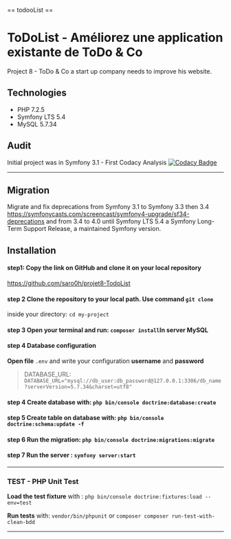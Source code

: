 == todooList ==
# ToDoList - Améliorez une application existante de ToDo & Co
Project 8 - ToDo & Co a start up company needs to improve his website.
## Technologies
<ul>
 <li>PHP 7.2.5</li>
 <li>Symfony LTS 5.4</li> 
 <li>MySQL 5.7.34</li> 
</ul>

## Audit
Initial project was in Symfony 3.1 - 
First Codacy Analysis
[![Codacy Badge](https://app.codacy.com/project/badge/Grade/122f6f0fb36647db8e3af715cd17d9e4)](https://www.codacy.com/gh/Fossette7/todolist/dashboard?utm_source=github.com&amp;utm_medium=referral&amp;utm_content=Fossette7/todolist&amp;utm_campaign=Badge_Grade)<hr>
## Migration
Migrate and fix deprecations from Symfony 3.1 to Symfony 3.3 then 3.4
https://symfonycasts.com/screencast/symfony4-upgrade/sf34-deprecations
and from 3.4 to 4.0 until Symfony LTS 5.4 a Symfony Long-Term Support Release, a maintained Symfony version.
## Installation

#### step1: **Copy the link** on GitHub and **clone it** on your local repository
https://github.com/saro0h/projet8-TodoList

#### step 2 **Clone** the repository to your local path. Use command `git clone`
inside your directory:  `cd my-project`

#### step 3 **Open** your **terminal** and **run**: `composer install`In server MySQL

#### step 4 **Database configuration**
**Open file** `.env` and write your configuration **username** and **password**

> DATABASE_URL: `DATABASE_URL="mysql://db_user:db_password@127.0.0.1:3306/db_name?serverVersion=5.7.34&charset=utf8"`
#### step 4 **Create database** with: `php bin/console doctrine:database:create` 

#### step 5 **Create table on database** with: `php bin/console doctrine:schema:update -f`

#### step 6 **Run the migration**: `php bin/console doctrine:migrations:migrate`

#### step 7 **Run** the server : `symfony server:start`
<hr>

### TEST - PHP Unit Test
**Load the test fixture** with :  `php bin/console doctrine:fixtures:load --env=test`

**Run tests** with: `vendor/bin/phpunit` or `composer composer run-test-with-clean-bdd`

<hr>


